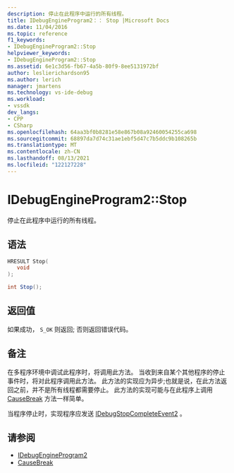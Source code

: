 ```yaml
---
description: 停止在此程序中运行的所有线程。
title: IDebugEngineProgram2：： Stop |Microsoft Docs
ms.date: 11/04/2016
ms.topic: reference
f1_keywords:
- IDebugEngineProgram2::Stop
helpviewer_keywords:
- IDebugEngineProgram2::Stop
ms.assetid: 6e1c3d56-fb67-4a5b-80f9-8ee5131972bf
author: leslierichardson95
ms.author: lerich
manager: jmartens
ms.technology: vs-ide-debug
ms.workload:
- vssdk
dev_langs:
- CPP
- CSharp
ms.openlocfilehash: 64aa3bf0b8281e58e867b08a92460054255ca698
ms.sourcegitcommit: 68897da7d74c31ae1ebf5d47c7b5ddc9b108265b
ms.translationtype: MT
ms.contentlocale: zh-CN
ms.lasthandoff: 08/13/2021
ms.locfileid: "122127228"
---
```

# <a name="idebugengineprogram2stop"></a>IDebugEngineProgram2::Stop
停止在此程序中运行的所有线程。

## <a name="syntax"></a>语法

```cpp
HRESULT Stop( 
   void 
);
```

```csharp
int Stop();
```

## <a name="return-value"></a>返回值
 如果成功， `S_OK` 则返回; 否则返回错误代码。

## <a name="remarks"></a>备注
 在多程序环境中调试此程序时，将调用此方法。 当收到来自某个其他程序的停止事件时，将对此程序调用此方法。 此方法的实现应为异步;也就是说，在此方法返回之前，并不是所有线程都需要停止。 此方法的实现可能与在此程序上调用 [CauseBreak](../../../extensibility/debugger/reference/idebugprogram2-causebreak.md) 方法一样简单。

 当程序停止时，实现程序应发送 [IDebugStopCompleteEvent2](../../../extensibility/debugger/reference/idebugstopcompleteevent2.md) 。

## <a name="see-also"></a>请参阅
- [IDebugEngineProgram2](../../../extensibility/debugger/reference/idebugengineprogram2.md)
- [CauseBreak](../../../extensibility/debugger/reference/idebugprogram2-causebreak.md)
